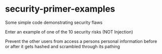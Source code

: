 # security-primer-examples
Some simple code demonstrating security flaws

Enter an example of one of the 10 security risks (NOT Injection)

Prevent the other users from access a persons personal information before or after it gets hashed and scrambled through its pathing
